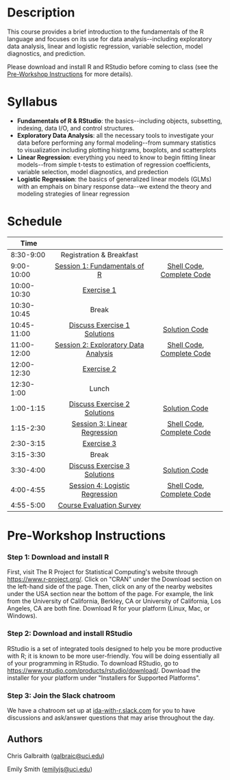 # Description
This course provides a brief introduction to the fundamentals of the R language and focuses on its use for data analysis--including exploratory data analysis, linear and logistic regression, variable selection, model diagnostics, and prediction.

Please download and install R and RStudio before coming to class (see the [Pre-Workshop Instructions](#Instructions) for more details).


# Syllabus
* **Fundamentals of R & RStudio**: the basics--including objects, subsetting, indexing, data I/O, and control structures.
* **Exploratory Data Analysis**: all the necessary tools to investigate your data before performing any formal modeling--from summary statistics to visualization including plotting histgrams, boxplots, and scatterplots
* **Linear Regression**: everything you need to know to begin fitting linear models--from simple t-tests to estimation of regression coefficients, variable selection, model diagnostics, and predection
* **Logistic Regression**: the basics of generalized linear models (GLMs) with an emphais on binary response data--we extend the theory and modeling strategies of linear regression



# Schedule
| 	   Time	    |           				|							|
| ------------- | :-----------------------:	| :-----------------------: |   
| 	8:30-9:00  	| Registration & Breakfast	|							|
| 	9:00-10:00	| [Session 1: Fundamentals of R](http://ucidatascienceinitiative.github.io/IDA-with-R/IDA-with-R_Session_1.html)			| [Shell Code](https://github.com/UCIDataScienceInitiative/IDA-with-R/blob/master/IDA-with-R_Session_1_shell.R), [Complete Code](https://github.com/UCIDataScienceInitiative/IDA-with-R/blob/master/IDA-with-R_Session_1_complete.R) |
| 	10:00-10:30	| [Exercise 1](http://ucidatascienceinitiative.github.io//IDA-with-R/Exercises/IDA-with-R_Exercise_1.html)					| |
| 	10:30-10:45	| Break						| |
| 	10:45-11:00	| [Discuss Exercise 1 Solutions](http://ucidatascienceinitiative.github.io//IDA-with-R/Solutions/IDA-with-R_Exercise_1_Solutions.html) | [Solution Code](https://github.com/UCIDataScienceInitiative/IDA-with-R/blob/master/Solutions/Exercise_1.R)   |
|   11:00-12:00 | [Session 2: Exploratory Data Analysis](http://ucidatascienceinitiative.github.io/IDA-with-R/IDA-with-R_Session_2.html) 	| [Shell Code](https://github.com/UCIDataScienceInitiative/IDA-with-R/blob/master/IDA-with-R_Session_2_shell.R), [Complete Code](https://github.com/UCIDataScienceInitiative/IDA-with-R/blob/master/IDA-with-R_Session_2_complete.R) |
| 	12:00-12:30	| [Exercise 2](http://ucidatascienceinitiative.github.io//IDA-with-R/Exercises/IDA-with-R_Exercise_2.html)					| |
| 	12:30-1:00 	| Lunch						| |
| 	1:00-1:15 	|  [Discuss Exercise 2 Solutions](http://ucidatascienceinitiative.github.io//IDA-with-R/Solutions/IDA-with-R_Exercise_2_Solutions.html) | [Solution Code](https://github.com/UCIDataScienceInitiative/IDA-with-R/blob/master/Solutions/Exercise_2.R)   |
| 	1:15-2:30	| [Session 3: Linear Regression](http://ucidatascienceinitiative.github.io/IDA-with-R/IDA-with-R_Session_3.html)			| [Shell Code](https://github.com/UCIDataScienceInitiative/IDA-with-R/blob/master/IDA-with-R_Session_3_shell.R), [Complete Code](https://github.com/UCIDataScienceInitiative/IDA-with-R/blob/master/IDA-with-R_Session_3_complete.R) |
| 	2:30-3:15	| [Exercise 3](http://ucidatascienceinitiative.github.io//IDA-with-R/Exercises/IDA-with-R_Exercise_3.html)					| |
| 	3:15-3:30	| Break						| |
| 	3:30-4:00	| [Discuss Exercise 3 Solutions](http://ucidatascienceinitiative.github.io//IDA-with-R/Solutions/IDA-with-R_Exercise_3_Solutions.html) | [Solution Code](https://github.com/UCIDataScienceInitiative/IDA-with-R/blob/master/Solutions/Exercise_3.R)	|
| 	4:00-4:55	| [Session 4: Logistic Regression](http://ucidatascienceinitiative.github.io/IDA-with-R/IDA-with-R_Session_4.html)			| [Shell Code](https://github.com/UCIDataScienceInitiative/IDA-with-R/blob/master/IDA-with-R_Session_4_shell.R), [Complete Code](https://github.com/UCIDataScienceInitiative/IDA-with-R/blob/master/IDA-with-R_Session_4_complete.R) |
| 	4:55-5:00	| [Course Evaluation Survey](https://docs.google.com/forms/d/e/1FAIpQLSdfsLJxNlEPGNwd2zHRgqPrKOafGi8Awyf9flkza3a_-HGSXA/viewform)		| |


# <a name="Instructions"></a>Pre-Workshop Instructions
### Step 1: Download and install R
First, visit The R Project for Statistical Computing's website through <https://www.r-project.org/>. Click on "CRAN" under the Download section on the left-hand side of the page. Then, click on any of the nearby websites under the USA section near the bottom of the page. For example, the link from the University of California, Berkley, CA or University of California, Los Angeles, CA are both fine. Download R for your platform (Linux, Mac, or Windows).

### Step 2: Download and install RStudio
RStudio is a set of integrated tools designed to help you be more productive with R; it is known to be more user-friendly. You will be doing essentially all of your programming in RStudio. To download RStudio, go to <https://www.rstudio.com/products/rstudio/download/>. Download the installer for your platform under "Installers for Supported Platforms".

### Step 3: Join the Slack chatroom
We have a chatroom set up at [ida-with-r.slack.com](https://join.slack.com/t/ida-with-r/shared_invite/enQtMjYwMTE2NzE4Nzc0LTMxOTUzYzY0ODE3YWUxNDNjOGI0NTU0MTg1ZmNkZTRmYTgzYmI2YmQxZWI5MGU4YzE4NzM3NjM5YTVlNDE0MmQ) for you to have discussions and ask/answer questions that may arise throughout the day.


## Authors
Chris Galbraith (<galbraic@uci.edu>)

Emily Smith (<emilyjs@uci.edu>)

